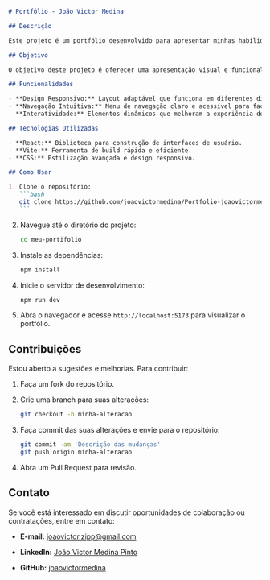 ````markdown
# Portfólio - João Victor Medina

## Descrição

Este projeto é um portfólio desenvolvido para apresentar minhas habilidades e projetos como desenvolvedor. A aplicação é uma vitrine interativa que demonstra as tecnologias e métodos que utilizo no meu trabalho. O portfólio foi criado com foco em design moderno e responsividade.

## Objetivo

O objetivo deste projeto é oferecer uma apresentação visual e funcional das minhas experiências e competências, permitindo que potenciais empregadores e colaboradores explorem meu trabalho de forma intuitiva.

## Funcionalidades

- **Design Responsivo:** Layout adaptável que funciona em diferentes dispositivos e tamanhos de tela.
- **Navegação Intuitiva:** Menu de navegação claro e acessível para facilitar a exploração do conteúdo.
- **Interatividade:** Elementos dinâmicos que melhoram a experiência do usuário.

## Tecnologias Utilizadas

- **React:** Biblioteca para construção de interfaces de usuário.
- **Vite:** Ferramenta de build rápida e eficiente.
- **CSS:** Estilização avançada e design responsivo.

## Como Usar

1. Clone o repositório:
   ```bash
   git clone https://github.com/joaovictormedina/Portfolio-joaovictormedina.git
   ```
````

2. Navegue até o diretório do projeto:

   ```bash
   cd meu-portifolio
   ```

3. Instale as dependências:

   ```bash
   npm install
   ```

4. Inicie o servidor de desenvolvimento:

   ```bash
   npm run dev
   ```

5. Abra o navegador e acesse `http://localhost:5173` para visualizar o portfólio.

## Contribuições

Estou aberto a sugestões e melhorias. Para contribuir:

1. Faça um fork do repositório.

2. Crie uma branch para suas alterações:

   ```bash
   git checkout -b minha-alteracao
   ```

3. Faça commit das suas alterações e envie para o repositório:

   ```bash
   git commit -am 'Descrição das mudanças'
   git push origin minha-alteracao
   ```

4. Abra um Pull Request para revisão.

## Contato

Se você está interessado em discutir oportunidades de colaboração ou contratações, entre em contato:

- **E-mail:** [joaovictor.zipp@gmail.com](mailto:joaovictor.zipp@gmail.com)

- **LinkedIn:** [João Victor Medina Pinto](https://www.linkedin.com/in/joaovictormedina)

- **GitHub:** [joaovictormedina](https://github.com/joaovictormedina)

```

```
